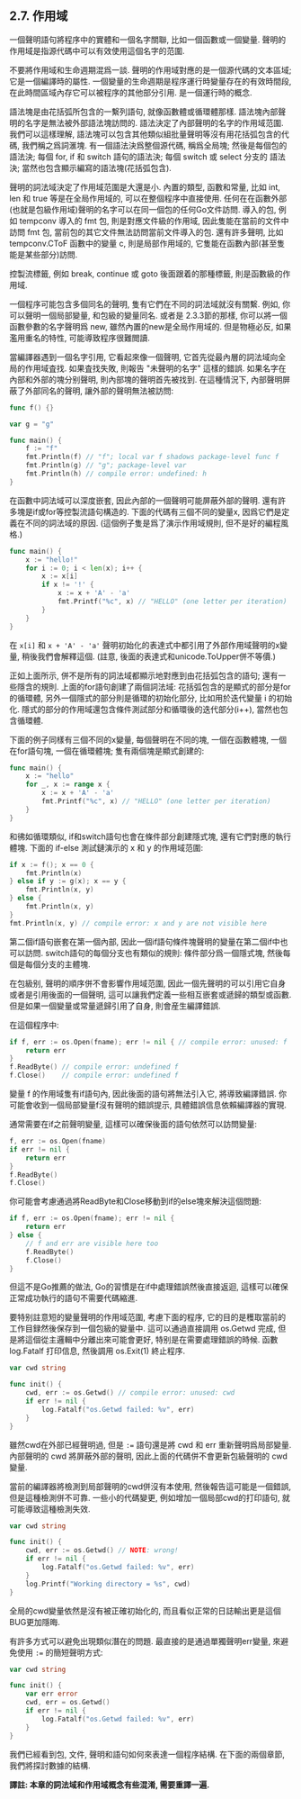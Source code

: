 ## 2.7. 作用域

一個聲明語句將程序中的實體和一個名字關聯, 比如一個函數或一個變量. 聲明的作用域是指源代碼中可以有效使用這個名字的范圍.

不要將作用域和生命週期混爲一談. 聲明的作用域對應的是一個源代碼的文本區域; 它是一個編譯時的屬性. 一個變量的生命週期是程序運行時變量存在的有效時間段, 在此時間區域內存它可以被程序的其他部分引用. 是一個運行時的概念.

語法塊是由花括弧所包含的一繫列語句, 就像函數體或循環體那樣. 語法塊內部聲明的名字是無法被外部語法塊訪問的. 語法決定了內部聲明的名字的作用域范圍. 我們可以這樣理解, 語法塊可以包含其他類似組批量聲明等沒有用花括弧包含的代碼, 我們稱之爲詞滙塊. 有一個語法決爲整個源代碼, 稱爲全局塊; 然後是每個包的語法決; 每個 for, if 和 switch 語句的語法決; 每個 switch 或 select 分支的 語法決; 當然也包含顯示編寫的語法塊(花括弧包含).

聲明的詞法域決定了作用域范圍是大還是小. 內置的類型, 函數和常量, 比如 int, len 和 true 等是在全局作用域的, 可以在整個程序中直接使用. 任何在在函數外部(也就是包級作用域)聲明的名字可以在同一個包的任何Go文件訪問. 導入的包, 例如 tempconv 導入的 fmt 包, 則是對應文件級的作用域, 因此隻能在當前的文件中訪問 fmt 包, 當前包的其它文件無法訪問當前文件導入的包. 還有許多聲明, 比如 tempconv.CToF 函數中的變量 c, 則是局部作用域的, 它隻能在函數內部(甚至隻能是某些部分)訪問.

控製流標籤, 例如 break, continue 或 goto 後面跟着的那種標籤, 則是函數級的作用域.

一個程序可能包含多個同名的聲明, 隻有它們在不同的詞法域就沒有關繫. 例如, 你可以聲明一個局部變量, 和包級的變量同名. 或者是 2.3.3節的那樣, 你可以將一個函數參數的名字聲明爲 new, 雖然內置的new是全局作用域的. 但是物極必反, 如果濫用重名的特性, 可能導致程序很難閲讀.

當編譯器遇到一個名字引用, 它看起來像一個聲明, 它首先從最內層的詞法域向全局的作用域査找. 如果査找失敗, 則報告 "未聲明的名字" 這樣的錯誤. 如果名字在內部和外部的塊分别聲明, 則內部塊的聲明首先被找到. 在這種情況下, 內部聲明屏蔽了外部同名的聲明, 讓外部的聲明無法被訪問:

```Go
func f() {}

var g = "g"

func main() {
	f := "f"
	fmt.Println(f) // "f"; local var f shadows package-level func f
	fmt.Println(g) // "g"; package-level var
	fmt.Println(h) // compile error: undefined: h
}
```

在函數中詞法域可以深度嵌套, 因此內部的一個聲明可能屏蔽外部的聲明. 還有許多塊是if或for等控製流語句構造的. 下面的代碼有三個不同的變量x, 因爲它們是定義在不同的詞法域的原因. (這個例子隻是爲了演示作用域規則, 但不是好的編程風格.)

```Go
func main() {
	x := "hello!"
	for i := 0; i < len(x); i++ {
		x := x[i]
		if x != '!' {
			x := x + 'A' - 'a'
			fmt.Printf("%c", x) // "HELLO" (one letter per iteration)
		}
	}
}
```

在 `x[i]` 和 `x + 'A' - 'a'` 聲明初始化的表達式中都引用了外部作用域聲明的x變量, 稍後我們會解釋這個. (註意, 後面的表達式和unicode.ToUpper併不等價.)

正如上面所示, 併不是所有的詞法域都顯示地對應到由花括弧包含的語句; 還有一些隱含的規則. 上面的for語句創建了兩個詞法域: 花括弧包含的是顯式的部分是for的循環體, 另外一個隱式的部分則是循環的初始化部分, 比如用於迭代變量 i 的初始化. 隱式的部分的作用域還包含條件測試部分和循環後的迭代部分(i++), 當然也包含循環體.

下面的例子同樣有三個不同的x變量, 每個聲明在不同的塊, 一個在函數體塊, 一個在for語句塊, 一個在循環體塊; 隻有兩個塊是顯式創建的:

```Go
func main() {
	x := "hello"
	for _, x := range x {
		x := x + 'A' - 'a'
		fmt.Printf("%c", x) // "HELLO" (one letter per iteration)
	}
}
```

和彿如循環類似, if和switch語句也會在條件部分創建隱式塊, 還有它們對應的執行體塊. 下面的 if-else 測試鏈演示的 x 和 y 的作用域范圍:

```Go
if x := f(); x == 0 {
	fmt.Println(x)
} else if y := g(x); x == y {
	fmt.Println(x, y)
} else {
	fmt.Println(x, y)
}
fmt.Println(x, y) // compile error: x and y are not visible here
```

第二個if語句嵌套在第一個內部, 因此一個if語句條件塊聲明的變量在第二個if中也可以訪問. switch語句的每個分支也有類似的規則: 條件部分爲一個隱式塊, 然後每個是每個分支的主體塊.

在包級别, 聲明的順序併不會影響作用域范圍, 因此一個先聲明的可以引用它自身或者是引用後面的一個聲明, 這可以讓我們定義一些相互嵌套或遞歸的類型或函數. 但是如果一個變量或常量遞歸引用了自身, 則會産生編譯錯誤.

在這個程序中:

```Go
if f, err := os.Open(fname); err != nil { // compile error: unused: f
	return err
}
f.ReadByte() // compile error: undefined f
f.Close()    // compile error: undefined f
```

變量 f 的作用域隻有if語句內, 因此後面的語句將無法引入它, 將導致編譯錯誤. 你可能會收到一個局部變量f沒有聲明的錯誤提示, 具體錯誤信息依賴編譯器的實現.

通常需要在if之前聲明變量, 這樣可以確保後面的語句依然可以訪問變量:

```Go
f, err := os.Open(fname)
if err != nil {
	return err
}
f.ReadByte()
f.Close()
```

你可能會考慮通過將ReadByte和Close移動到if的else塊來解決這個問題:

```Go
if f, err := os.Open(fname); err != nil {
	return err
} else {
	// f and err are visible here too
	f.ReadByte()
	f.Close()
}
```

但這不是Go推薦的做法, Go的習慣是在if中處理錯誤然後直接返迴, 這樣可以確保正常成功執行的語句不需要代碼縮進.

要特别註意短的變量聲明的作用域范圍, 考慮下面的程序, 它的目的是穫取當前的工作目録然後保存到一個包級的變量中. 這可以通過直接調用 os.Getwd 完成, 但是將這個從主邏輯中分離出來可能會更好, 特别是在需要處理錯誤的時候. 函數 log.Fatalf 打印信息, 然後調用 os.Exit(1) 終止程序.

```Go
var cwd string

func init() {
	cwd, err := os.Getwd() // compile error: unused: cwd
	if err != nil {
		log.Fatalf("os.Getwd failed: %v", err)
	}
}
```

雖然cwd在外部已經聲明過, 但是 `:=` 語句還是將 cwd 和 err 重新聲明爲局部變量. 內部聲明的 cwd 將屏蔽外部的聲明, 因此上面的代碼併不會更新包級聲明的 cwd 變量.

當前的編譯器將檢測到局部聲明的cwd併沒有本使用, 然後報告這可能是一個錯誤, 但是這種檢測併不可靠. 一些小的代碼變更, 例如增加一個局部cwd的打印語句, 就可能導致這種檢測失效.

```Go
var cwd string

func init() {
	cwd, err := os.Getwd() // NOTE: wrong!
	if err != nil {
		log.Fatalf("os.Getwd failed: %v", err)
	}
	log.Printf("Working directory = %s", cwd)
}
```

全局的cwd變量依然是沒有被正確初始化的, 而且看似正常的日誌輸出更是這個BUG更加隱晦.

有許多方式可以避免出現類似潛在的問題. 最直接的是通過單獨聲明err變量, 來避免使用 `:=` 的簡短聲明方式:

```Go
var cwd string

func init() {
	var err error
	cwd, err = os.Getwd()
	if err != nil {
		log.Fatalf("os.Getwd failed: %v", err)
	}
}
```

我們已經看到包, 文件, 聲明和語句如何來表達一個程序結構. 在下面的兩個章節, 我們將探討數據的結構.

**譯註: 本章的詞法域和作用域概念有些混淆, 需要重譯一遍.**
